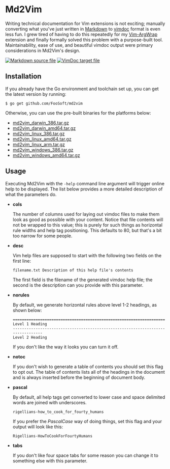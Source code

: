 # Md2Vim #

Writing technical documentation for Vim extensions is not exciting; manually converting what you've just written in
[Markdown](https://daringfireball.net/projects/markdown/) to
[vimdoc](http://vimdoc.sourceforge.net/htmldoc/usr_toc.html) format is even less fun. I grew tired of having to do this
repeatedly for my [Vim-ArgWrap](https://foosoft.net/projects/vim-argwrap/) extension and finally formally solved this problem with a
purpose-built tool. Maintainability, ease of use, and beautiful vimdoc output were primary considerations in Md2Vim's
design.

[![Markdown source file](https://foosoft.net/projects/md2vim/img/markdown-thumb.png)](https://foosoft.net/projects/md2vim/img/markdown.png)
[![VimDoc target file](https://foosoft.net/projects/md2vim/img/vimdoc-thumb.png)](https://foosoft.net/projects/md2vim/img/vimdoc.png)

## Installation ##

If you already have the Go environment and toolchain set up, you can get the latest version by running:

```
$ go get github.com/FooSoft/md2vim
```

Otherwise, you can use the pre-built binaries for the platforms below:

*   [md2vim\_darwin\_386.tar.gz](https://foosoft.net/projects/md2vim/dl/md2vim_darwin_386.tar.gz)
*   [md2vim\_darwin\_amd64.tar.gz](https://foosoft.net/projects/md2vim/dl/md2vim_darwin_amd64.tar.gz)
*   [md2vim\_linux\_386.tar.gz](https://foosoft.net/projects/md2vim/dl/md2vim_linux_386.tar.gz)
*   [md2vim\_linux\_amd64.tar.gz](https://foosoft.net/projects/md2vim/dl/md2vim_linux_amd64.tar.gz)
*   [md2vim\_linux\_arm.tar.gz](https://foosoft.net/projects/md2vim/dl/md2vim_linux_arm.tar.gz)
*   [md2vim\_windows\_386.tar.gz](https://foosoft.net/projects/md2vim/dl/md2vim_windows_386.tar.gz)
*   [md2vim\_windows\_amd64.tar.gz](https://foosoft.net/projects/md2vim/dl/md2vim_windows_amd64.tar.gz)

## Usage ##

Executing Md2Vim with the `-help` command line argument will trigger online help to be displayed. The list below
provides a more detailed description of what the parameters do.

*   **cols**

    The number of columns used for laying out vimdoc files to make them look as good as possible with your content.
    Notice that file contents will not be wrapped to this value; this is purely for such things as horizontal rule
    widths and help tag positioning. This defaults to 80, but that's a bit too narrow for some people.

*   **desc**

    Vim help files are supposed to start with the following two fields on the first line:

    ```
    filename.txt Description of this help file's contents
    ```

    The first field is the filename of the generated vimdoc help file; the second is the description can you provide
    with this parameter.

*   **norules**

    By default, we generate horizontal rules above level 1-2 headings, as shown below:

    ```
    ================================================================================
    Level 1 Heading
    --------------------------------------------------------------------------------
    Level 2 Heading
    ```
    If you don't like the way it looks you can turn it off.

*   **notoc**

    If you don't wish to generate a table of contents you should set this flag to opt out. The table of contents lists
    all of the headings in the document and is always inserted before the beginning of document body.

*   **pascal**

    By default, all help tags get converted to lower case and space delimited words are joined with underscores.

    ```
    rigellians-how_to_cook_for_fourty_humans
    ```

    If you prefer the *PascalCase* way of doing things, set this flag and your output will look like this:

    ```
    Rigellians-HowToCookForFourtyHumans
    ```

*   **tabs**

    If you don't like four space tabs for some reason you can change it to something else with this parameter.
